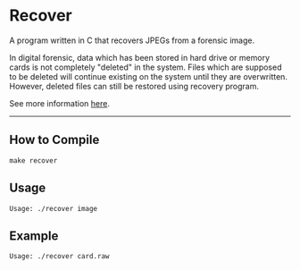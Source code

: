 # Recover

A program written in C that recovers JPEGs from a forensic image.

In digital forensic, data which has been stored in hard drive or memory  cards is not completely "deleted" in the system. Files which are supposed to be deleted will continue existing on the system until they are overwritten. However, deleted files can still be restored using recovery program.

See more information [here](https://cs50.harvard.edu/x/2020/psets/4/recover/).

---

## How to Compile
    make recover

## Usage
    Usage: ./recover image

## Example
    Usage: ./recover card.raw

